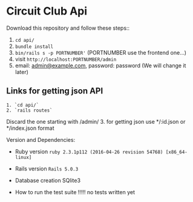 # Circuit Club Api

Download this repository and follow these steps::
  1. `cd api/`
  2. `bundle install`
  3. `bin/rails s -p PORTNUMBER'` (PORTNUMBER use the frontend one...)
  4. visit `http://localhost:PORTNUMBER/admin`
  5. email: admin@example.com, password: password (We will change it later)

## Links for getting json API
	1. `cd api/`
	2. `rails routes`
Discard the one starting with /admin/
	3. for getting json use */:id.json or */index.json format 
	 

Version and Dependencies:

* Ruby version `ruby 2.3.1p112 (2016-04-26 revision 54768) [x86_64-linux]`

* Rails version `Rails 5.0.3`

* Database creation SQlite3

* How to run the test suite !!!!!  no tests written yet 
